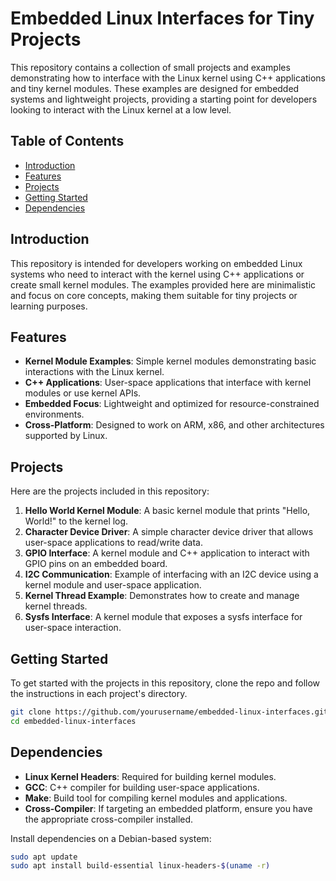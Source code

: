 # Embedded Linux Interfaces for Tiny Projects

This repository contains a collection of small projects and examples demonstrating how to interface with the Linux kernel using C++ applications and tiny kernel modules. These examples are designed for embedded systems and lightweight projects, providing a starting point for developers looking to interact with the Linux kernel at a low level.

## Table of Contents

- [Introduction](#introduction)
- [Features](#features)
- [Projects](#projects)
- [Getting Started](#getting-started)
- [Dependencies](#dependencies)


## Introduction

This repository is intended for developers working on embedded Linux systems who need to interact with the kernel using C++ applications or create small kernel modules. The examples provided here are minimalistic and focus on core concepts, making them suitable for tiny projects or learning purposes.

## Features

- **Kernel Module Examples**: Simple kernel modules demonstrating basic interactions with the Linux kernel.
- **C++ Applications**: User-space applications that interface with kernel modules or use kernel APIs.
- **Embedded Focus**: Lightweight and optimized for resource-constrained environments.
- **Cross-Platform**: Designed to work on ARM, x86, and other architectures supported by Linux.

## Projects

Here are the projects included in this repository:

1. **Hello World Kernel Module**: A basic kernel module that prints "Hello, World!" to the kernel log.
2. **Character Device Driver**: A simple character device driver that allows user-space applications to read/write data.
3. **GPIO Interface**: A kernel module and C++ application to interact with GPIO pins on an embedded board.
4. **I2C Communication**: Example of interfacing with an I2C device using a kernel module and user-space application.
5. **Kernel Thread Example**: Demonstrates how to create and manage kernel threads.
6. **Sysfs Interface**: A kernel module that exposes a sysfs interface for user-space interaction.

## Getting Started

To get started with the projects in this repository, clone the repo and follow the instructions in each project's directory.

```bash
git clone https://github.com/yourusername/embedded-linux-interfaces.git
cd embedded-linux-interfaces
```

## Dependencies

- **Linux Kernel Headers**: Required for building kernel modules.
- **GCC**: C++ compiler for building user-space applications.
- **Make**: Build tool for compiling kernel modules and applications.
- **Cross-Compiler**: If targeting an embedded platform, ensure you have the appropriate cross-compiler installed.

Install dependencies on a Debian-based system:

```bash
sudo apt update
sudo apt install build-essential linux-headers-$(uname -r)
```

